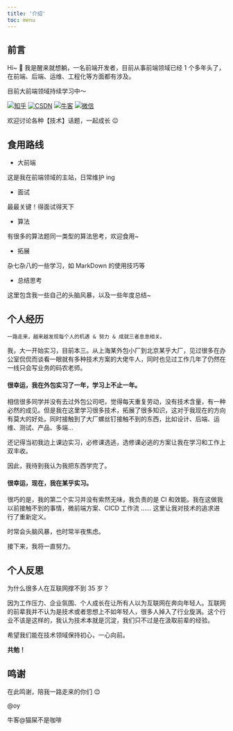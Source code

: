 ```yaml
---
title: '介绍'
toc: menu
---
```


## 前言

Hi~ 👋 我是醒来就想躺，一名前端开发者，目前从事前端领域已经 1 个多年头了，在前端、后端、运维、工程化等方面都有涉及。

目前大前端领域持续学习中～

[![知乎](https://img.shields.io/badge/知乎-@醒来就想躺-blue)](https://www.zhihu.com/people/lkk-34-59) [![CSDN](https://img.shields.io/badge/CSDN-@醒来就想躺-yellow)](https://blog.csdn.net/weixin_51037408?spm=1000.2115.3001.5343) [![牛客](https://img.shields.io/badge/牛客-@醒来就想躺-orange)](https://www.nowcoder.com/users/273536479) [![微信](https://img.shields.io/badge/微信-@醒来就想躺-success)](https://oss.kyingsoft.cn/import/wechat.jpg)

欢迎讨论各种【技术】话题，一起成长 😉

## 食用路线

- 大前端

这是我在前端领域的主站，日常维护 ing

- 面试

最最关键！得面试得天下

- 算法

有很多的算法题同一类型的算法思考，欢迎食用~

- 拓展

杂七杂八的一些学习，如 MarkDown 的使用技巧等

- 总结思考

这里包含我一些自己的头脑风暴，以及一些年度总结~

## 个人经历

    一路走来，越来越发现每个人的机遇 & 努力 & 成就三者息息相关。

我，大一开始实习，目前本三。从上海某外包小厂到北京某乎大厂，见过很多在办公室侃侃而谈看一眼就有多种技术方案的大佬牛人，同时也见过工作几年了仍然在一线只会写业务的码农老师。

#### 很幸运，我在外包实习了一年，学习上不止一年。

相信很多同学并没有去过外包公司吧，觉得每天重复劳动，没有技术含量，有一种必然的成见。但是我在这里学习很多技术，拓展了很多知识，这对于我现在的方向有莫大的好处。同时接触到了大厂螺丝钉接触不到的东西，比如设计、后端、运维、测试、产品、多端...

还记得当初我边上课边实习，必修课选逃，选修课必逃的方案让我在学习和工作上双丰收。

因此，我待到我认为我把东西学完了。

#### 很幸运，现在，我在某乎实习。

很巧的是，我的第二个实习并没有索然无味，我负责的是 CI 和效能。我在这做我以前接触不到的事情，微前端方案、CICD 工作流 ...... 这里让我对技术的追求进行了重新定义。

时常会头脑风暴，也时常半夜焦虑。

接下来，我将一直努力。

## 个人反思

为什么很多人在互联网撑不到 35 岁？

因为工作压力、企业氛围、个人成长在让所有人以为互联网在奔向年轻人。互联网的前辈我并不认为是技术或者思想上不如年轻人，很多人掉入了行业旋涡。这个行业不该是这样的，我认为技术本就是沉淀，我们只不过是在汲取前辈的经验。

希望我们能在技术领域保持初心，一心向前。

**共勉！**

## 鸣谢

在此鸣谢，陪我一路走来的你们 😊

@oy

牛客@猫屎不是咖啡

